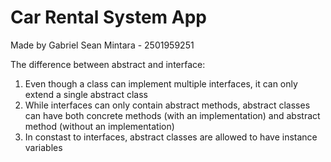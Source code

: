 # Car Rental System App
Made by Gabriel Sean Mintara - 2501959251

The difference between abstract and interface:
1. Even though a class can implement multiple interfaces, it can only extend a single abstract class
2. While interfaces can only contain abstract methods, abstract classes can have both concrete methods (with an implementation) and abstract method (without an implementation)
3. In constast to interfaces, abstract classes are allowed to have instance variables
